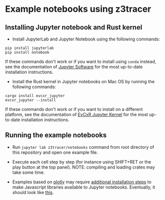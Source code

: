 # Example notebooks using z3tracer

## Installing Jupyter notebook and Rust kernel
* Install JupyterLab and Jupyter Notebook using the following commands:
```
pip install jupyterlab
pip install notebook
```
If these commands don't work or if you want to install using `conda` instead, 
see the documentation of [Jupyter Software](https://jupyter.org/install) for the most up-to-date installation instructions.

* Install the Rust kernel in Jupyter notebooks on Mac OS by running the following commands:
```
cargo install evcxr_jupyter
evcxr_jupyter --install
``` 
If these commands don't work or if you want to install on a different platform, 
see the documentation of [EvCxR Jupyter Kernel](https://github.com/google/evcxr/blob/master/evcxr_jupyter/README.md) 
for the most up-to-date installation instructions.

## Running the example notebooks

* Run `jupyter lab z3tracer/notebooks` command from root directory of this repository and open one example file.

* Execute each cell step by step (for instance using SHIFT+RET or the play button at the top panel). NOTE: compiling and loading crates may take some time.

* Examples based on [plotly](https://github.com/igiagkiozis/plotly) may require [additional installation steps](https://igiagkiozis.github.io/plotly/content/fundamentals/jupyter_support.html)
  to make Javascript libraries available to Jupyter notebooks. Eventually, it should look like
  [this](https://nbviewer.jupyter.org/github/facebookincubator/smt2utils/blob/master/z3tracer/notebooks/example_plotly.ipynb).
